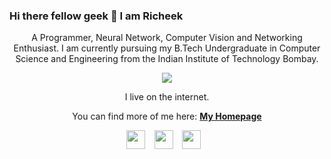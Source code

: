 ### Hi there fellow geek 👋 I am Richeek 

<p align="center">
  A Programmer, Neural Network, Computer Vision and Networking Enthusiast. I am currently pursuing my B.Tech Undergraduate in Computer Science and Engineering from the Indian Institute of Technology Bombay. 
</p>

<p align="center">
  <img src="https://komarev.com/ghpvc/?username=sudoRicheek&color=blueviolet"/>
</p>

<p align="center">
  I live on the internet.
</p>

<p align="center">
  You can find more of me here: <a href="https://www.cse.iitb.ac.in/~richeek/"><strong>My Homepage</strong></a>
</p>

<p align="center">
  <a href="mailto:richeekdas2001@gmail.com"><img src="https://i.imgur.com/jskyI9X.png" width="30px"/></a> &ensp;
  <a href="https://www.linkedin.com/in/richeek-das-204b84188/"><img src="https://i.imgur.com/8aJxz4M.png" width="30px"/></a> &ensp;
  <a href="https://www.cse.iitb.ac.in/~richeek/"><img src="https://raw.githubusercontent.com/sudoRicheek/sudoRicheek.github.io/master/images/favicon.ico" width="30px"/></a> &ensp;
</p>
